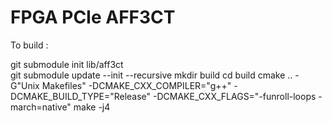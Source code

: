 # FPGA PCIe AFF3CT

To build :

git submodule init lib/aff3ct	
git submodule update --init --recursive
mkdir build
cd build
cmake .. -G"Unix Makefiles" -DCMAKE_CXX_COMPILER="g++" -DCMAKE_BUILD_TYPE="Release" -DCMAKE_CXX_FLAGS="-funroll-loops -march=native"
make -j4
